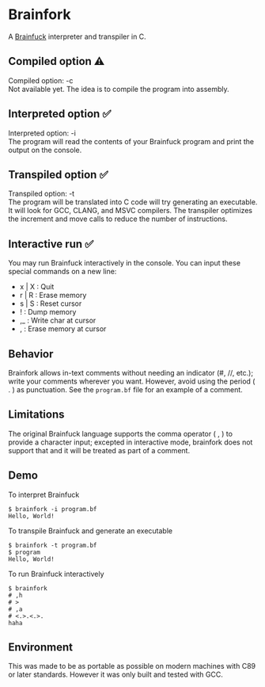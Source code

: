 # Brainfork
A [Brainfuck](https://en.wikipedia.org/wiki/Brainfuck) interpreter and transpiler in C. 

## Compiled option ⚠️
Compiled option: -c  
Not available yet. The idea is to compile the program into assembly.

## Interpreted option ✅ 
Interpreted option: -i  
The program will read the contents of your Brainfuck program and print the output on the console.

## Transpiled option ✅ 
Transpiled option: -t  
The program will be translated into C code will try generating an executable. It will look for GCC, CLANG, and MSVC compilers. The transpiler optimizes the increment and move calls to reduce the number of instructions.

## Interactive run ✅
You may run Brainfuck interactively in the console. You can input these special commands on a new line:
* x | X : Quit
* r | R : Erase memory
* s | S : Reset cursor
* ! : Dump memory
* ,_ : Write char at cursor
* , : Erase memory at cursor

## Behavior
Brainfork allows in-text comments without needing an indicator (#, //, etc.); write your comments wherever you want. However, avoid using the period ( . ) as punctuation.  See the `program.bf` file for an example of a comment.

## Limitations
The original Brainfuck language supports the comma operator ( , ) to provide a character input; excepted in interactive mode, brainfork does not support that and it will be treated as part of a comment.

## Demo
To interpret Brainfuck
```console
$ brainfork -i program.bf
Hello, World!
```
To transpile Brainfuck and generate an executable
```console
$ brainfork -t program.bf
$ program
Hello, World!
```
To run Brainfuck interactively
```console
$ brainfork
# ,h
# >
# ,a
# <.>.<.>.
haha
```

## Environment
This was made to be as portable as possible on modern machines with C89 or later standards. However it was only built and tested with GCC.


